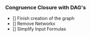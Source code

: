 ### Congruence Closure with DAG's 

- [] Finish creation of the graph
- [] Remove Networkx 
- [] Simplify Input Formulas
